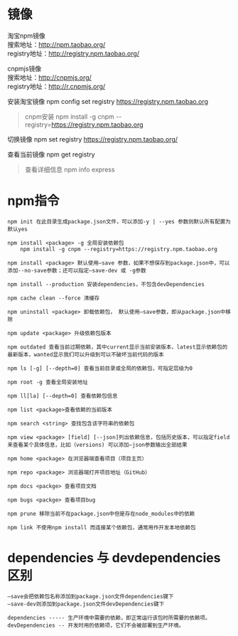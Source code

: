 # 镜像
淘宝npm镜像  
    搜索地址：http://npm.taobao.org/  
    registry地址：http://registry.npm.taobao.org/  

cnpmjs镜像  
    搜索地址：http://cnpmjs.org/  
    registry地址：http://r.cnpmjs.org/

安装淘宝镜像 npm config set registry https://registry.npm.taobao.org  
>cnpm安装  npm install -g cnpm --registry=https://registry.npm.taobao.org

切换镜像 npm set registry https://registry.npm.taobao.org/

查看当前镜像 npm  get registry
>查看详细信息 npm info express


# <a name="npm ">npm指令</a>
>
    npm init 在此目录生成package.json文件，可以添加-y | --yes 参数则默认所有配置为默认yes

    npm install <package> -g 全局安装依赖包  
        npm install -g cnpm --registry=https://registry.npm.taobao.org

    npm install <package> 默认使用–save 参数，如果不想保存到package.json中，可以添加--no-save参数；还可以指定–save-dev 或 -g参数

    npm install --production 安装dependencies，不包含devDependencies

    npm cache clean --force 清缓存

    npm uninstall <package> 卸载依赖包， 默认使用–save参数，即从package.json中移除

    npm update <package> 升级依赖包版本

    npm outdated 查看当前过期依赖，其中current显示当前安装版本，latest显示依赖包的最新版本，wanted显示我们可以升级到可以不破坏当前代码的版本

    npm ls [-g] [--depth=0] 查看当前目录或全局的依赖包，可指定层级为0

    npm root -g 查看全局安装地址

    npm ll[la] [--depth=0] 查看依赖包信息

    npm list <package>查看依赖的当前版本

    npm search <string> 查找包含该字符串的依赖包

    npm view <package> [field] [--json]列出依赖信息，包括历史版本，可以指定field来查看某个具体信息，比如（versions) 可以添加–json参数输出全部结果

    npm home <package> 在浏览器端查看项目（项目主页）

    npm repo <package> 浏览器端打开项目地址（GitHub）

    npm docs <packge> 查看项目文档

    npm bugs <packge> 查看项目bug

    npm prune 移除当前不在package.json中但是存在node_modules中的依赖

    npm link 不使用npm install 而连接某个依赖包，通常用作开发本地依赖包

# dependencies 与 devdependencies 区别
>
    –save会把依赖包名称添加到package.json文件dependencies键下
    –save-dev则添加到package.json文件devDependencies键下

    dependencies ----- 生产环境中需要的依赖，即正常运行该包时所需要的依赖项。 
    devDependencies -- 开发时用的依赖项，它们不会被部署到生产环境。    